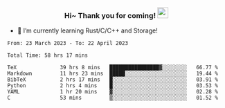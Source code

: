 <h3 align="center">
    Hi~ Thank you for coming!
    <img src="https://media.giphy.com/media/hvRJCLFzcasrR4ia7z/giphy.gif" width="25px">
</h3>

<!--
**pineapple-man/pineapple-man** is a ✨ _special_ ✨ repository because its `README.md` (this file) appears on your GitHub profile.

Here are some ideas to get you started:
- 🔭 I’m currently working on ...
- 🤔 I’m looking for help with ...
- 💬 Ask me about ...
- 📫 How to reach me: ...
- 😄 Pronouns: ...
- ⚡ Fun fact: 
- 👯 I’m looking to collaborate on kubernetes
-->
- 🌱 I’m currently learning Rust/C/C++ and Storage!

<!--START_SECTION:waka-->

```text
From: 23 March 2023 - To: 22 April 2023

Total Time: 58 hrs 17 mins

TeX              39 hrs 8 mins   ████████████████▓░░░░░░░░   66.77 %
Markdown         11 hrs 23 mins  █████░░░░░░░░░░░░░░░░░░░░   19.44 %
BibTeX           2 hrs 17 mins   █░░░░░░░░░░░░░░░░░░░░░░░░   03.91 %
Python           2 hrs 4 mins    █░░░░░░░░░░░░░░░░░░░░░░░░   03.53 %
YAML             1 hr 20 mins    ▓░░░░░░░░░░░░░░░░░░░░░░░░   02.28 %
C                53 mins         ▒░░░░░░░░░░░░░░░░░░░░░░░░   01.52 %
```

<!--END_SECTION:waka-->

